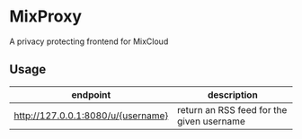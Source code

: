 # MixProxy

A privacy protecting frontend for MixCloud

## Usage

| endpoint | description |
| -------- | ----------- |
| http://127.0.0.1:8080/u/{username} | return an RSS feed for the given username |

